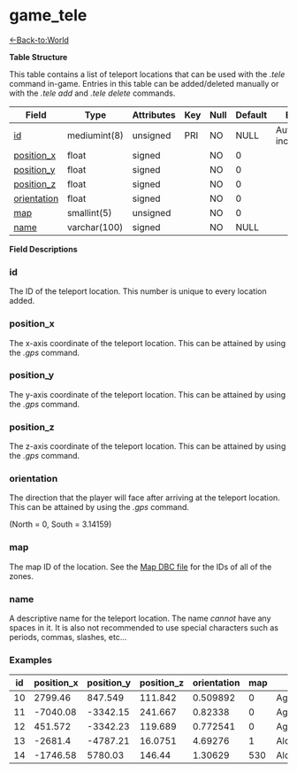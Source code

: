 # game\_tele

[<-Back-to:World](database-world.md)

**Table Structure**

This table contains a list of teleport locations that can be used with the *.tele* command in-game. Entries in this table can be added/deleted manually or with the *.tele add* and *.tele delete* commands.

| Field            | Type         | Attributes | Key | Null | Default | Extra          |
|------------------|--------------|------------|-----|------|---------|----------------|
| [id][1]          | mediumint(8) | unsigned   | PRI | NO   | NULL    | Auto increment |
| [position_x][2]  | float        | signed     |     | NO   | 0       |                |
| [position_y][3]  | float        | signed     |     | NO   | 0       |                |
| [position_z][4]  | float        | signed     |     | NO   | 0       |                |
| [orientation][5] | float        | signed     |     | NO   | 0       |                |
| [map][6]         | smallint(5)  | unsigned   |     | NO   | 0       |                |
| [name][7]        | varchar(100) | signed     |     | NO   | NULL    |                |

[1]: #id
[2]: #position_x
[3]: #position_y
[4]: #position_z
[5]: #orientation
[6]: #map
[7]: #name

**Field Descriptions**

### id

The ID of the teleport location. This number is unique to every location added.

### position\_x

The x-axis coordinate of the teleport location. This can be attained by using the *.gps* command.

### position\_y

The y-axis coordinate of the teleport location. This can be attained by using the *.gps* command.

### position\_z

The z-axis coordinate of the teleport location. This can be attained by using the *.gps* command.

### orientation

The direction that the player will face after arriving at the teleport location. This can be attained by using the *.gps* command.

(North = 0, South = 3.14159)

### map

The map ID of the location. See the [Map DBC file](Map) for the IDs of all of the zones.

### name

A descriptive name for the teleport location. The name *cannot* have any spaces in it. It is also not recommended to use special characters such as periods, commas, slashes, etc...

### Examples

| id | position_x | position_y | position_z | orientation | map | name         |
|----|------------|------------|------------|-------------|-----|--------------|
| 10 | 2799.46    | 847.549    | 111.842    | 0.509892    | 0   | AgamandMills |
| 11 | -7040.08   | -3342.15   | 241.667    | 0.82338     | 0   | AgmondsEnd   |
| 12 | 451.572    | -3342.23   | 119.689    | 0.772541    | 0   | AgolWatha    |
| 13 | -2681.4    | -4787.21   | 16.0751    | 4.69276     | 1   | AlcazIsland  |
| 14 | -1746.58   | 5780.03    | 146.44     | 1.30629     | 530 | AldorRise    |
